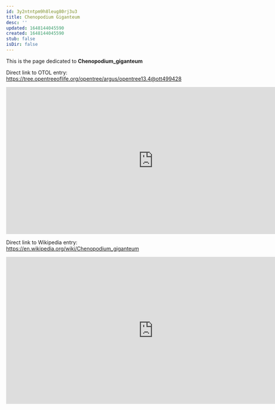 ```yaml
---
id: 3y2ntntpm9h8leug80rj3u3
title: Chenopodium Giganteum
desc: ''
updated: 1648144045590
created: 1648144045590
stub: false
isDir: false
---
```

This is the page dedicated to **Chenopodium_giganteum**


Direct link to OTOL entry: https://tree.opentreeoflife.org/opentree/argus/opentree13.4@ott499428



<html>
    <body>
    <iframe src="https://tree.opentreeoflife.org/opentree/argus/opentree13.4@ott499428"
    width="800" height="400" frameborder="0" allowfullscreen> </iframe>
    </body>
</html>
    


Direct link to Wikipedia entry: https://en.wikipedia.org/wiki/Chenopodium_giganteum



<html>
    <body>
    <iframe src="https://en.wikipedia.org/wiki/Chenopodium_giganteum"
    width="800" height="400" frameborder="0" allowfullscreen> </iframe>
    </body>
</html>
    
